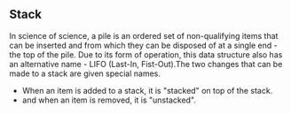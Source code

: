 ## Stack

In science of science, a pile is an ordered set of non-qualifying items that can be inserted and from which they can be disposed of at a single end - the top of the pile.
Due to its form of operation, this data structure also has an alternative name - LIFO (Last-In, Fist-Out).The two changes that can be made to a stack are given special names.
 * When an item is added to a stack, it is "stacked" on top of the stack.
 * and when an item is removed, it is "unstacked".
